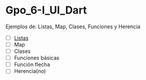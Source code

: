 # Gpo_6-I_UI_Dart
Ejemplos de: Listas, Map, Clases, Funciones y Herencia 
- [ ] [Listas](https://dartpad.dartlang.org/e8a5c52528879d0437dc39ff77f50c5a)
- [ ] Map
- [ ] Clases
- [ ] Funciones básicas 
- [ ] Función flecha 
- [ ] Herencia(no)
